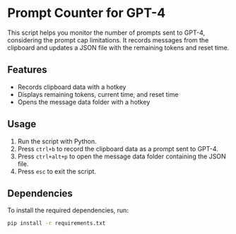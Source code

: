# Prompt Counter for GPT-4

This script helps you monitor the number of prompts sent to GPT-4, considering the prompt cap limitations. It records messages from the clipboard and updates a JSON file with the remaining tokens and reset time.

## Features

- Records clipboard data with a hotkey
- Displays remaining tokens, current time, and reset time
- Opens the message data folder with a hotkey

## Usage

1. Run the script with Python.
2. Press `ctrl+b` to record the clipboard data as a prompt sent to GPT-4.
3. Press `ctrl+alt+p` to open the message data folder containing the JSON file.
4. Press `esc` to exit the script.

## Dependencies

To install the required dependencies, run:

```bash
pip install -r requirements.txt
```

